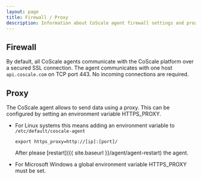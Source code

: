 ```yaml
---
layout: page
title: Firewall / Proxy
description: Information about CoScale agent firewall settings and proxy configuration.
---
```


## Firewall
By default, all CoScale agents communicate with the CoScale platform over a secured SSL connection. The agent communicates with one host `api.coscale.com` on TCP port 443. No incoming connections are required.

## Proxy
The CoScale agent allows to send data using a proxy. This can be configured by setting an environment variable HTTPS_PROXY.

* For Linux systems this means adding an environment variable to `/etc/default/coscale-agent`

    `export https_proxy=http://[ip]:[port]/`

    After please [restart]({{ site.baseurl }}/agent/agent-restart) the agent.

* For Microsoft Windows a global environment variable HTTPS_PROXY must be set.
